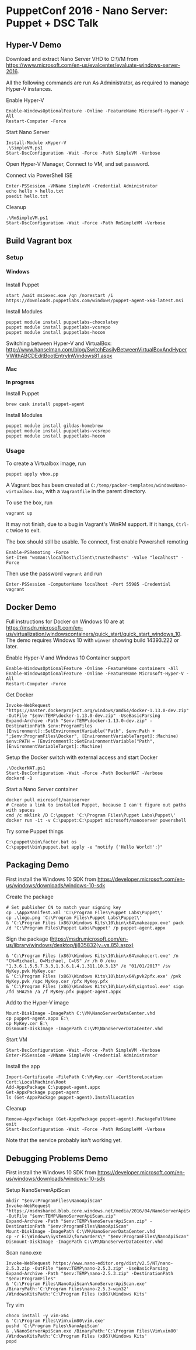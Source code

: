 # PuppetConf 2016 - Nano Server: Puppet + DSC Talk

## Hyper-V Demo

Download and extract Nano Server VHD to C:\VM from https://www.microsoft.com/en-us/evalcenter/evaluate-windows-server-2016.

All the following commands are run As Administrator, as required to manage Hyper-V instances.

Enable Hyper-V

    Enable-WindowsOptionalFeature -Online -FeatureName Microsoft-Hyper-V -All
    Restart-Computer -Force

Start Nano Server

    Install-Module xHyper-V
    .\SimpleVM.ps1
    Start-DscConfiguration -Wait -Force -Path SimpleVM -Verbose

Open Hyper-V Manager, Connect to VM, and set password.

Connect via PowerShell ISE

    Enter-PSSession -VMName SimpleVM -Credential Administrator
    echo hello > hello.txt
    psedit hello.txt

Cleanup

    .\RmSimpleVM.ps1
    Start-DscConfiguration -Wait -Force -Path RmSimpleVM -Verbose

## Build Vagrant box

### Setup

#### Windows

Install Puppet

    start /wait msiexec.exe /qn /norestart /i https://downloads.puppetlabs.com/windows/puppet-agent-x64-latest.msi

Install Modules

    puppet module install puppetlabs-chocolatey
    puppet module install puppetlabs-vcsrepo
    puppet module install puppetlabs-hocon

Switching between Hyper-V and VirtualBox: http://www.hanselman.com/blog/SwitchEasilyBetweenVirtualBoxAndHyperVWithABCDEditBootEntryInWindows81.aspx

#### Mac

**In progress**

Install Puppet

    brew cask install puppet-agent

Install Modules

    puppet module install gildas-homebrew
    puppet module install puppetlabs-vcsrepo
    puppet module install puppetlabs-hocon

### Usage

To create a Virtualbox image, run

    puppet apply vbox.pp

A Vagrant box has been created at `C:/temp/packer-templates/windowsNano-virtualbox.box`, with a `Vagrantfile` in the parent directory.

To use the box, run

    vagrant up

It may not finish, due to a bug in Vagrant's WinRM support. If it hangs, `Ctrl-C` twice to exit.

The box should still be usable. To connect, first enable Powershell remoting

    Enable-PSRemoting -Force
    Set-Item "wsman:\localhost\client\trustedhosts" -Value "localhost" -Force

Then use the password `vagrant` and run

    Enter-PSSession -ComputerName localhost -Port 55985 -Credential vagrant

## Docker Demo

Full instructions for Docker on Windows 10 are at https://msdn.microsoft.com/en-us/virtualization/windowscontainers/quick_start/quick_start_windows_10. The demo requires Windows 10 with `winver` showing build 14393.222 or later.

Enable Hyper-V and Windows 10 Container support

    Enable-WindowsOptionalFeature -Online -FeatureName containers -All
    Enable-WindowsOptionalFeature -Online -FeatureName Microsoft-Hyper-V -All
    Restart-Computer -Force

Get Docker

    Invoke-WebRequest "https://master.dockerproject.org/windows/amd64/docker-1.13.0-dev.zip" -OutFile "$env:TEMP\docker-1.13.0-dev.zip" -UseBasicParsing
    Expand-Archive -Path "$env:TEMP\docker-1.13.0-dev.zip" -DestinationPath $env:ProgramFiles
    [Environment]::SetEnvironmentVariable("Path", $env:Path + ";$env:ProgramFiles\Docker", [EnvironmentVariableTarget]::Machine)
    $env:PATH = [Environment]::GetEnvironmentVariable("Path", [EnvironmentVariableTarget]::Machine)

Setup the Docker switch with external access and start Docker

    .\DockerNAT.ps1
    Start-DscConfiguration -Wait -Force -Path DockerNAT -Verbose
    dockerd -D

Start a Nano Server container

    docker pull microsoft/nanoserver
    # Create a link to installed Puppet, because I can't figure out paths with spaces
    cmd /c mklink /D C:\puppet 'C:\Program Files\Puppet Labs\Puppet\'
    docker run -it -v C:\puppet:C:\puppet microsoft/nanoserver powershell

Try some Puppet things

    C:\puppet\bin\facter.bat os
    C:\puppet\bin\puppet.bat apply -e "notify {'Hello World!':}"

## Packaging Demo

First install the Windows 10 SDK from https://developer.microsoft.com/en-us/windows/downloads/windows-10-sdk

Create the package

    # Set publisher CN to match your signing key
    cp .\AppxManifest.xml 'C:\Program Files\Puppet Labs\Puppet\'
    cp .\logo.png 'C:\Program Files\Puppet Labs\Puppet\'
    & 'C:\Program Files (x86)\Windows Kits\10\bin\x64\makeappx.exe' pack /d 'C:\Program Files\Puppet Labs\Puppet' /p puppet-agent.appx

Sign the package (https://msdn.microsoft.com/en-us/library/windows/desktop/jj835832(v=vs.85).aspx)

    & 'C:\Program Files (x86)\Windows Kits\10\bin\x64\makecert.exe' /n "CN=Michael, O=Michael, C=US" /r /h 0 /eku "1.3.6.1.5.5.7.3.3,1.3.6.1.4.1.311.10.3.13" /e "01/01/2017" /sv MyKey.pvk MyKey.cer
    & 'C:\Program Files (x86)\Windows Kits\10\bin\x64\pvk2pfx.exe' /pvk MyKey.pvk /spc MyKey.cer /pfx MyKey.pfx
    & 'C:\Program Files (x86)\Windows Kits\10\bin\x64\signtool.exe' sign /fd SHA256 /a /f MyKey.pfx puppet-agent.appx

Add to the Hyper-V image

    Mount-DiskImage -ImagePath C:\VM\NanoServerDataCenter.vhd
    cp puppet-agent.appx E:\
    cp MyKey.cer E:\
    Dismount-DiskImage -ImagePath C:\VM\NanoServerDataCenter.vhd

Start VM

    Start-DscConfiguration -Wait -Force -Path SimpleVM -Verbose
    Enter-PSSession -VMName SimpleVM -Credential Administrator

Install the app

    Import-Certificate -FilePath C:\MyKey.cer -CertStoreLocation Cert:\LocalMachine\Root
    Add-AppxPackage C:\puppet-agent.appx
    Get-AppxPackage puppet-agent
    ls (Get-AppxPackage puppet-agent).InstallLocation

Cleanup

    Remove-AppxPackage (Get-AppxPackage puppet-agent).PackageFullName
    exit
    Start-DscConfiguration -Wait -Force -Path RmSimpleVM -Verbose

Note that the service probably isn't working yet.

## Debugging Problems Demo

First install the Windows 10 SDK from https://developer.microsoft.com/en-us/windows/downloads/windows-10-sdk

Setup NanoServerApiScan

    mkdir "$env:ProgramFiles\NanoApiScan"
    Invoke-WebRequest "https://msdnshared.blob.core.windows.net/media/2016/04/NanoServerApiScan.zip" -OutFile "$env:TEMP\NanoServerApiScan.zip"
    Expand-Archive -Path "$env:TEMP\NanoServerApiScan.zip" -DestinationPath "$env:ProgramFiles\NanoApiScan"
    Mount-DiskImage -ImagePath C:\VM\NanoServerDataCenter.vhd
    cp -r E:\Windows\System32\forwarders\* "$env:ProgramFiles\NanoApiScan"
    Dismount-DiskImage -ImagePath C:\VM\NanoServerDataCenter.vhd

Scan nano.exe

    Invoke-WebRequest https://www.nano-editor.org/dist/v2.5/NT/nano-2.5.3.zip -OutFile "$env:TEMP\nano-2.5.3.zip" -UseBasicParsing
    Expand-Archive -Path "$env:TEMP\nano-2.5.3.zip" -DestinationPath "$env:ProgramFiles"
    & 'C:\Program Files\NanoApiScan\NanoServerApiScan.exe' /BinaryPath:'C:\Program Files\nano-2.5.3-win32' /WindowsKitsPath:'C:\Program Files (x86)\Windows Kits'

Try vim

    choco install -y vim-x64
    & 'C:\Program Files\Vim\vim80\vim.exe'
    pushd 'C:\Program Files\NanoApiScan'
    & .\NanoServerApiScan.exe /BinaryPath:'C:\Program Files\Vim\vim80' /WindowsKitsPath:'C:\Program Files (x86)\Windows Kits'
    popd
